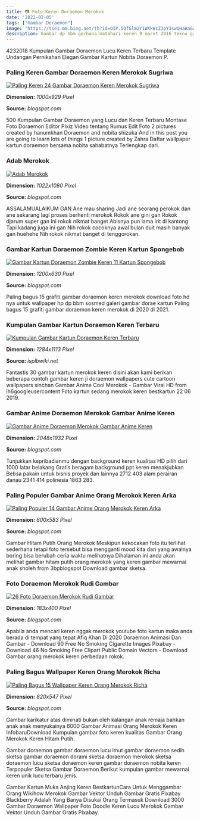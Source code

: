 ```yaml
---
title: 📷 Foto Keren Doraemon Merokok
date: '2022-02-05'
tags: ["Gambar Doraemon"]
image: "https://tse1.mm.bing.net/th?id=OIP.5QfGlm2Y1WXkWcZJpY3swQHaHa&amp;pid=15.1"
description: Gambar dp bbm gerhana matahari keren 9 maret 2016 tekno gadget Apabila anda mencari keren nggak merokok youtube foto kartun maka anda berada di 301 sanji one
---
```




4232018 Kumpulan Gambar Doraemon Lucu Keren Terbaru Template Undangan Pernikahan Elegan Gambar Kartun Nobita Doraemon P.



### Paling Keren Gambar Doraemon Keren Merokok Sugriwa 

[![Paling Keren 24 Gambar Doraemon Keren Merokok  Sugriwa ](https://apollo-singapore.akamaized.net/v1/files/yrz7lmpuze2a-ID/image)](https://apollo-singapore.akamaized.net/v1/files/yrz7lmpuze2a-ID/image)


**Dimension:** _1000x929 Pixel_ 

**Source:** _blogspot.com_ 


500 Kumpulan Gambar Doraemon yang Lucu dan Keren Terbaru Montase Foto Doraemon Editor Pixiz Video tentang Rumus Edit Foto 2 pictures created by hanumkhan Doraemon and nobita shizuka And in this post you are going to learn lots of things 1 picture created by Zahra Daftar wallpaper kartun doraemon bersama nobita sahabatnya Terlengkap dari.


### Adab Merokok

[![Adab Merokok](http://2.bp.blogspot.com/-f9CQTD_5gd0/UasVBlppMwI/AAAAAAAACJY/qnp5oMWITUY/s1600/wallpapers-cartoon-smoking-man-character-artworks-fantasy-196364.jpg)](http://2.bp.blogspot.com/-f9CQTD_5gd0/UasVBlppMwI/AAAAAAAACJY/qnp5oMWITUY/s1600/wallpapers-cartoon-smoking-man-character-artworks-fantasy-196364.jpg)


**Dimension:** _1022x1080 Pixel_ 

**Source:** _blogspot.com_ 


ASSALAMUALAIKUM GAN Ane mau sharing Jadi ane seorang perokok dan ane sekarang lagi proses berhenti merokok Rokok ane gini gan Rokok djarum super gan ini rokok nikmat banget Abisnya pun lama irit di kantong Tapi kadang juga ini gan Nih rokok cocoknya awal bulan duit masih banyak gan huehehe Nih rokok nikmat banget di tenggorokan.


### Gambar Kartun Doraemon Zombie Keren Kartun Spongebob 

[![Gambar Kartun Doraemon Zombie Keren  11 Kartun Spongebob ](https://lh3.googleusercontent.com/proxy/Nq45nA9AJXMf65pDMkHSNp3lJsuvUtPYj0CFiPUkVMSQsoeoeJY-4S3aeF8ZyAdwI1RgxH8aS2oJrzdRlsPJymLVL39Emp08LAloUpwfkz6e7Gs=w1200-h630-p-k-no-nu)](https://lh3.googleusercontent.com/proxy/Nq45nA9AJXMf65pDMkHSNp3lJsuvUtPYj0CFiPUkVMSQsoeoeJY-4S3aeF8ZyAdwI1RgxH8aS2oJrzdRlsPJymLVL39Emp08LAloUpwfkz6e7Gs=w1200-h630-p-k-no-nu)


**Dimension:** _1200x630 Pixel_ 

**Source:** _blogspot.com_ 


Paling bagus 15 grafiti gambar doraemon keren merokok download foto hd nya untuk wallpaper hp dp bbm sosmed galeri gambar dorae kartun Paling bagus 15 grafiti gambar doraemon keren merokok di 2020 di 2021.


### Kumpulan Gambar Kartun Doraemon Keren Terbaru

[![Kumpulan Gambar Kartun Doraemon Keren Terbaru](https://1.bp.blogspot.com/-dhiemGrvQgA/VhD4m8U22kI/AAAAAAAABJs/bDrXRyM_0bQ/s1600/Doraemon-And-Nobita-Wallpaper.jpg)](https://1.bp.blogspot.com/-dhiemGrvQgA/VhD4m8U22kI/AAAAAAAABJs/bDrXRyM_0bQ/s1600/Doraemon-And-Nobita-Wallpaper.jpg)


**Dimension:** _1284x1113 Pixel_ 

**Source:** _isplbwiki.net_ 


Fantastis 30 gambar kartun merokok keren disini akan kami berikan beberapa contoh gambar keren ji doraemon wallpapers cute cartoon wallpapers sinchan Gambar Anime Cool Merokok - Gambar Viral HD from lh6googleusercontent Foto kartun sedang merokok keren bestkartun 22 06 2019.


### Gambar Anime Doraemon Merokok Gambar Anime Keren

[![Gambar Anime Doraemon Merokok  Gambar Anime Keren](https://cdn.bidhuan.id/img/2016/02/sensor5.jpg)](https://cdn.bidhuan.id/img/2016/02/sensor5.jpg)


**Dimension:** _2048x1932 Pixel_ 

**Source:** _blogspot.com_ 


Tunjukkan kepribadianmu dengan background keren kualitas HD pilih dari 1000 latar belakang Gratis beragam background ppt keren menakjubkan Bebsa pakain untuk bisnis proyek dan lainnya 2712 403 alam perairan danau 2341 414 polinesia 1863 283.


### Paling Populer Gambar Anime Orang Merokok Keren Arka 

[![Paling Populer 14 Gambar Anime Orang Merokok Keren  Arka ](https://em.wattpad.com/76a32491025325201a6f37151f6e7997b8652aeb/68747470733a2f2f73332e616d617a6f6e6177732e636f6d2f776174747061642d6d656469612d736572766963652f53746f7279496d6167652f52364369554f684c6572744372673d3d2d3232303432343235332e313433326331653537363935363866302e6a7067?s=fit&amp;w=720&amp;h=720)](https://em.wattpad.com/76a32491025325201a6f37151f6e7997b8652aeb/68747470733a2f2f73332e616d617a6f6e6177732e636f6d2f776174747061642d6d656469612d736572766963652f53746f7279496d6167652f52364369554f684c6572744372673d3d2d3232303432343235332e313433326331653537363935363866302e6a7067?s=fit&amp;w=720&amp;h=720)


**Dimension:** _600x583 Pixel_ 

**Source:** _blogspot.com_ 


Gambar Hitam Putih Orang Merokok Meskipun kekocakan foto itu terlihat sederhana tetapi foto tersebut bisa mengganti mood kita dari yang awalnya boring bisa berubah ceria waktu melihatnya Dihalaman ini anda akan melihat gambar hitam putih orang merokok yang keren gambar mewarnai anak sholeh from 3bpblogspot Download gambar sketsa.


### Foto Doraemon Merokok Rudi Gambar

[![26 Foto Doraemon Merokok  Rudi Gambar](https://lh3.googleusercontent.com/LnApsPeqOAydHY2snsC2wObwNUHe_azaojtmC_dDDjNM08iIPqYimQDJtmTEgky3sLa3WhJth5OFfBx9Oq6WBME=s400)](https://lh3.googleusercontent.com/LnApsPeqOAydHY2snsC2wObwNUHe_azaojtmC_dDDjNM08iIPqYimQDJtmTEgky3sLa3WhJth5OFfBx9Oq6WBME=s400)


**Dimension:** _183x400 Pixel_ 

**Source:** _blogspot.com_ 


Apabila anda mencari keren nggak merokok youtube foto kartun maka anda berada di tempat yang tepat Afiq Khan Di 2020 Doraemon Animasi Dan Gambar - Download 90 Free No Smoking Cigarette Images Pixabay - Download 46 No Smoking Free Clipart Public Domain Vectors - Download Gambar orang merokok keren perbedaan rokok.


### Paling Bagus Wallpaper Keren Orang Merokok Richa 

[![Paling Bagus 15 Wallpaper Keren Orang Merokok  Richa ](https://vapemagz.co.id/wp-content/uploads/2019/07/Wallpaperplay.jpg)](https://vapemagz.co.id/wp-content/uploads/2019/07/Wallpaperplay.jpg)


**Dimension:** _820x547 Pixel_ 

**Source:** _blogspot.com_ 



Gambar karikatur atas diminati bukan oleh kalangan anak remaja bahkan anak anak menyukainya 6000 Gambar Animasi Orang Merokok Keren InfobaruDownload Kumpulan gambar foto keren kualitas Gambar Orang Merokok Keren Hitam Putih.


Gambar doraemon gambar doraemon lucu imut gambar doraemon sedih sketsa gambar doraemon dorami sketsa doraemon merokok sketsa doraemon lucu sketsa doraemon keren gambar doraemon nobita keren Terpopuler Sketsa Gambar Doraemon Berikut kumpulan gambar mewarnai keren unik lucu terbaru jenis.


Gambar Kartun Muka Anjing Keren BestkartunCara Untuk Menggambar Orang Wikihow Merokok Gambar Vektor Unduh Gambar Gratis Pixabay Blackberry Adalah Yang Banya Disukai Orang Termasuk Download 3000 Gambar Doraemon Wallpaper Foto Doodle Keren Lucu Merokok Gambar Vektor Unduh Gambar Gratis Pixabay.





